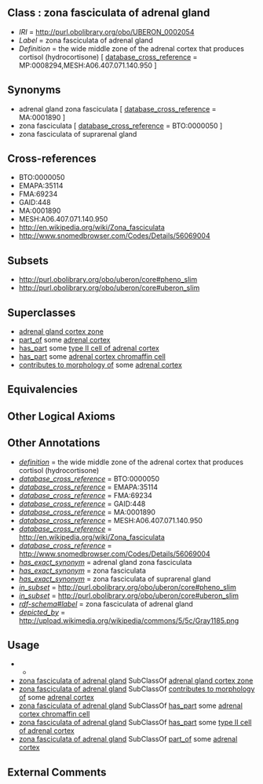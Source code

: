 
## Class : zona fasciculata of adrenal gland

 * *IRI* = http://purl.obolibrary.org/obo/UBERON_0002054
 * *Label* = zona fasciculata of adrenal gland
 * *Definition* = the wide middle zone of the adrenal cortex that produces cortisol (hydrocortisone) [ [database_cross_reference](../../ef/oboInOwl#hasDbXref.md) = MP:0008294,MESH:A06.407.071.140.950 ]

## Synonyms

 * adrenal gland zona fasciculata [ [database_cross_reference](../../ef/oboInOwl#hasDbXref.md) = MA:0001890 ]
 * zona fasciculata [ [database_cross_reference](../../ef/oboInOwl#hasDbXref.md) = BTO:0000050 ]
 * zona fasciculata of suprarenal gland

## Cross-references

 * BTO:0000050
 * EMAPA:35114
 * FMA:69234
 * GAID:448
 * MA:0001890
 * MESH:A06.407.071.140.950
 * http://en.wikipedia.org/wiki/Zona_fasciculata
 * http://www.snomedbrowser.com/Codes/Details/56069004

## Subsets

 * http://purl.obolibrary.org/obo/uberon/core#pheno_slim
 * http://purl.obolibrary.org/obo/uberon/core#uberon_slim

## Superclasses

 * [adrenal gland cortex zone](../../UBERON/53/UBERON_0009753.md)
 * [part_of](../../BFO/50/BFO_0000050.md) some [adrenal cortex](../../UBERON/35/UBERON_0001235.md)
 * [has_part](../../BFO/51/BFO_0000051.md) some [type II cell of adrenal cortex](../../CL/36/CL_0002136.md)
 * [has_part](../../BFO/51/BFO_0000051.md) some [adrenal cortex chromaffin cell](../../CL/27/CL_1000427.md)
 * [contributes to morphology of](../../RO/33/RO_0002433.md) some [adrenal cortex](../../UBERON/35/UBERON_0001235.md)

## Equivalencies


## Other Logical Axioms


## Other Annotations

 * *[definition](../../IAO/15/IAO_0000115.md)* = the wide middle zone of the adrenal cortex that produces cortisol (hydrocortisone)
 * *[database_cross_reference](../../ef/oboInOwl#hasDbXref.md)* = BTO:0000050
 * *[database_cross_reference](../../ef/oboInOwl#hasDbXref.md)* = EMAPA:35114
 * *[database_cross_reference](../../ef/oboInOwl#hasDbXref.md)* = FMA:69234
 * *[database_cross_reference](../../ef/oboInOwl#hasDbXref.md)* = GAID:448
 * *[database_cross_reference](../../ef/oboInOwl#hasDbXref.md)* = MA:0001890
 * *[database_cross_reference](../../ef/oboInOwl#hasDbXref.md)* = MESH:A06.407.071.140.950
 * *[database_cross_reference](../../ef/oboInOwl#hasDbXref.md)* = http://en.wikipedia.org/wiki/Zona_fasciculata
 * *[database_cross_reference](../../ef/oboInOwl#hasDbXref.md)* = http://www.snomedbrowser.com/Codes/Details/56069004
 * *[has_exact_synonym](../../ym/oboInOwl#hasExactSynonym.md)* = adrenal gland zona fasciculata
 * *[has_exact_synonym](../../ym/oboInOwl#hasExactSynonym.md)* = zona fasciculata
 * *[has_exact_synonym](../../ym/oboInOwl#hasExactSynonym.md)* = zona fasciculata of suprarenal gland
 * *[in_subset](../../et/oboInOwl#inSubset.md)* = http://purl.obolibrary.org/obo/uberon/core#pheno_slim
 * *[in_subset](../../et/oboInOwl#inSubset.md)* = http://purl.obolibrary.org/obo/uberon/core#uberon_slim
 * *[rdf-schema#label](../../el/rdf-schema#label.md)* = zona fasciculata of adrenal gland
 * *[depicted_by](../../depicted/by/depicted_by.md)* = http://upload.wikimedia.org/wikipedia/commons/5/5c/Gray1185.png

## Usage

 * -
 * [zona fasciculata of adrenal gland](../../UBERON/54/UBERON_0002054.md) SubClassOf [adrenal gland cortex zone](../../UBERON/53/UBERON_0009753.md)
 * [zona fasciculata of adrenal gland](../../UBERON/54/UBERON_0002054.md) SubClassOf [contributes to morphology of](../../RO/33/RO_0002433.md) some [adrenal cortex](../../UBERON/35/UBERON_0001235.md)
 * [zona fasciculata of adrenal gland](../../UBERON/54/UBERON_0002054.md) SubClassOf [has_part](../../BFO/51/BFO_0000051.md) some [adrenal cortex chromaffin cell](../../CL/27/CL_1000427.md)
 * [zona fasciculata of adrenal gland](../../UBERON/54/UBERON_0002054.md) SubClassOf [has_part](../../BFO/51/BFO_0000051.md) some [type II cell of adrenal cortex](../../CL/36/CL_0002136.md)
 * [zona fasciculata of adrenal gland](../../UBERON/54/UBERON_0002054.md) SubClassOf [part_of](../../BFO/50/BFO_0000050.md) some [adrenal cortex](../../UBERON/35/UBERON_0001235.md)

## External Comments

